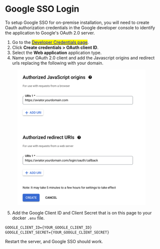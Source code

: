 # Google SSO Login

To setup Google SSO for on-premise installation, you will need to create Oauth authorization credentials in the Google developer console to identify the application to Google's OAuth 2.0 server.

1. Go to the [<mark style="color:blue;">Developer Credentials page</mark>](https://console.developers.google.com/apis/credentials).
2. Click **Create credentials > OAuth client ID**.
3. Select the **Web application** application type.
4. Name your OAuth 2.0 client and add the Javascript origins and redirect urls replacing the following with your domain.

<figure><img src="../../.gitbook/assets/Screen Shot 2022-05-10 at 11.28.34 AM.png" alt=""><figcaption></figcaption></figure>

5. Add the Google Client ID and Client Secret that is on this page to your docker `.env`  file.

```shell
GOOGLE_CLIENT_ID={YOUR_GOOGLE_CLIENT_ID}
GOOGLE_CLIENT_SECRET={YOUR_GOOGLE_CLIENT_SECRET}
```

Restart the server, and Google SSO should work.
